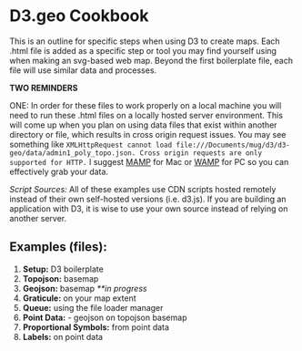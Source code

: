 D3.geo Cookbook
===============

This is an outline for specific steps when using D3 to create maps. Each .html file is added as a specific step or tool you may find yourself using when making an svg-based web map. Beyond the first boilerplate file, each file will use similar data and processes. 

**TWO REMINDERS**

ONE: In order for these files to work properly on a local machine you will need to run these .html files on a locally hosted server environment. This will come up when you plan on using data files that exist within another directory or file, which results in cross origin request issues. You may see something like `XMLHttpRequest cannot load file:///Documents/mug/d3/d3-geo/data/admin1_poly_topo.json. Cross origin requests are only supported for HTTP.` I suggest [MAMP](http://www.mamp.info/en/index.html) for Mac or [WAMP](http://www.wampserver.com/en/) for PC so you can effectively grab your data.

*Script Sources:* All of these examples use CDN scripts hosted remotely instead of their own self-hosted versions (i.e. d3.js). If you are building an application with D3, it is wise to use your own source instead of relying on another server.  

Examples (files):
-----------------

1. **Setup:** D3 boilerplate
2. **Topojson:** basemap
3. **Geojson:** basemap _**in progress_
4. **Graticule:** on your map extent
5. **Queue:** using the file loader manager
6. **Point Data:** - geojson on topojson basemap
7. **Proportional Symbols:** from point data
8. **Labels:** on point data